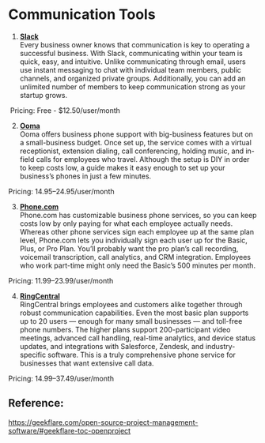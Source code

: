 # Communication Tools 

1. **[Slack](https://slack.com/)**
<br>Every business owner knows that communication is key to operating a successful business. With Slack, communicating within your team is quick, easy, and intuitive. Unlike communicating through email, users use instant messaging to chat with individual team members, public channels, and organized private groups. Additionally, you can add an unlimited number of members to keep communication strong as your startup grows. 

&nbsp;Pricing: Free - $12.50/user/month

2. **[Ooma](https://www.ooma.com/)**
<br>Ooma offers business phone support with big-business features but on a small-business budget. Once set up, the service comes with a virtual receptionist, extension dialing, call conferencing, holding music, and in-field calls for employees who travel. Although the setup is DIY in order to keep costs low, a guide makes it easy enough to set up your business’s phones in just a few minutes.

Pricing: $14.95–$24.95/user/month

3. **[Phone.com](https://www.phone.com/)**
<br>Phone.com has customizable business phone services, so you can keep costs low by only paying for what each employee actually needs. Whereas other phone services sign each employee up at the same plan level, Phone.com lets you individually sign each user up for the Basic, Plus, or Pro Plan. You’ll probably want the pro plan’s call recording, voicemail transcription, call analytics, and CRM integration. Employees who work part-time might only need the Basic’s 500 minutes per month.

Pricing: $11.99–$23.99/user/month

4. **[RingCentral](https://www.ringcentral.com/)**
<br>RingCentral brings employees and customers alike together through robust communication capabilities. Even the most basic plan supports up to 20 users — enough for many small businesses — and toll-free phone numbers. The higher plans support 200-participant video meetings, advanced call handling, real-time analytics, and device status updates, and integrations with Salesforce, Zendesk, and industry-specific software. This is a truly comprehensive phone service for businesses that want extensive call data.

Pricing: $14.99–$37.49/user/month


## Reference:
https://geekflare.com/open-source-project-management-software/#geekflare-toc-openproject
